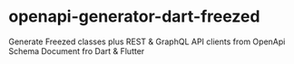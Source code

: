 # openapi-generator-dart-freezed
Generate Freezed classes plus REST &amp; GraphQL API clients from OpenApi Schema Document fro Dart &amp; Flutter
